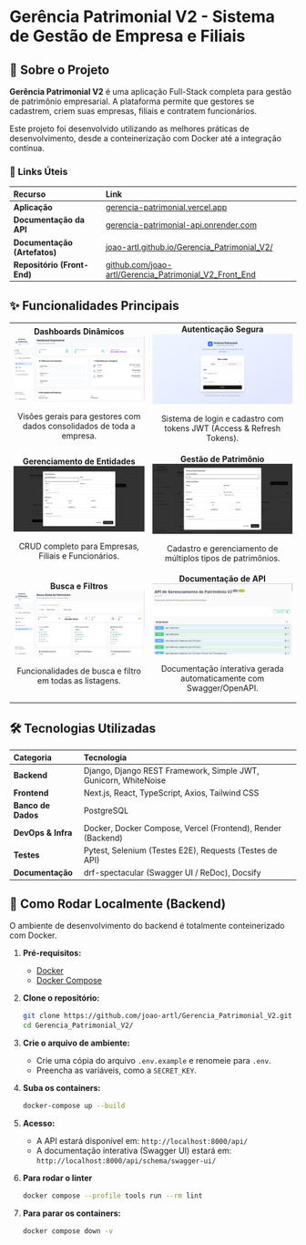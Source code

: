 # Gerência Patrimonial V2 - Sistema de Gestão de Empresa e Filiais

## 📖 Sobre o Projeto

**Gerência Patrimonial V2** é uma aplicação Full-Stack completa para gestão de patrimônio empresarial. A plataforma permite que gestores se cadastrem, criem suas empresas, filiais e contratem funcionários.

Este projeto foi desenvolvido utilizando as melhores práticas de desenvolvimento, desde a conteinerização com Docker até a integração contínua.

### 🔗 Links Úteis
| Recurso | Link |
| :--- | :--- |
| **Aplicação** | [gerencia-patrimonial.vercel.app](https://gerencia-patrimonial.vercel.app/) |
| **Documentação da API** | [gerencia-patrimonial-api.onrender.com](https://gerencia-patrimonial-api.onrender.com/api/schema/swagger-ui/) |
| **Documentação (Artefatos)** | [joao-artl.github.io/Gerencia_Patrimonial_V2/](https://joao-artl.github.io/Gerencia_Patrimonial_V2/) |
| **Repositório (Front-End)** | [github.com/joao-artl/Gerencia_Patrimonial_V2_Front_End](https://github.com/joao-artl/Gerencia_Patrimonial_V2_Front_End) |

## ✨ Funcionalidades Principais

<table>
  <tr>
    <td align="center">
      <strong>Dashboards Dinâmicos</strong><br>
      <img src="./assets/dashboardEmpresa.png" width="400">
      <p>Visões gerais para gestores com dados consolidados de toda a empresa.</p>
    </td>
    <td align="center">
      <strong>Autenticação Segura</strong><br>
      <img src="./assets/telaLogin.png" width="400">
      <p>Sistema de login e cadastro com tokens JWT (Access & Refresh Tokens).</p>
    </td>
  </tr>
  <tr>
    <td align="center">
      <strong>Gerenciamento de Entidades</strong><br>
      <img src="./assets/telaCadastroEmpresa.png" width="400">
      <p>CRUD completo para Empresas, Filiais e Funcionários.</p>
    </td>
    <td align="center">
      <strong>Gestão de Patrimônio</strong><br>
      <img src="./assets/telaCadastroImobiliario.png" width="400">
      <p>Cadastro e gerenciamento de múltiplos tipos de patrimônios.</p>
    </td>
  </tr>
    <tr>
    <td align="center">
      <strong>Busca e Filtros</strong><br>
      <img src="./assets/telaBuscaGlobal.png" width="400">
      <p>Funcionalidades de busca e filtro em todas as listagens.</p>
    </td>
    <td align="center">
      <strong>Documentação de API</strong><br>
      <img src="./assets/docAPI.png" width="400">
      <p>Documentação interativa gerada automaticamente com Swagger/OpenAPI.</p>
    </td>
  </tr>
</table>

## 🛠️ Tecnologias Utilizadas

| Categoria | Tecnologia |
| :--- | :--- |
| **Backend** | Django, Django REST Framework, Simple JWT, Gunicorn, WhiteNoise |
| **Frontend**| Next.js, React, TypeScript, Axios, Tailwind CSS |
| **Banco de Dados**| PostgreSQL |
| **DevOps & Infra**| Docker, Docker Compose, Vercel (Frontend), Render (Backend) |
| **Testes** | Pytest, Selenium (Testes E2E), Requests (Testes de API) |
| **Documentação**| drf-spectacular (Swagger UI / ReDoc), Docsify |


## 🚀 Como Rodar Localmente (Backend)

O ambiente de desenvolvimento do backend é totalmente conteinerizado com Docker.

1.  **Pré-requisitos:**
    * [Docker](https://www.docker.com/products/docker-desktop/)
    * [Docker Compose](https://docs.docker.com/compose/install/)

2.  **Clone o repositório:**
    ```bash
    git clone https://github.com/joao-artl/Gerencia_Patrimonial_V2.git
    cd Gerencia_Patrimonial_V2/
    ```

3.  **Crie o arquivo de ambiente:**
    * Crie uma cópia do arquivo `.env.example` e renomeie para `.env`.
    * Preencha as variáveis, como a `SECRET_KEY`.

4.  **Suba os containers:**
    ```bash
    docker-compose up --build
    ```

5.  **Acesso:**
    * A API estará disponível em: `http://localhost:8000/api/`
    * A documentação interativa (Swagger UI) estará em: `http://localhost:8000/api/schema/swagger-ui/`

6.  **Para rodar o linter**
    ```bash
    docker compose --profile tools run --rm lint
    ```

7.  **Para parar os containers:**
    ```bash
    docker compose down -v
    ```